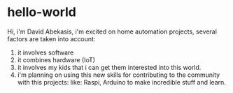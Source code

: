 # hello-world

Hi, i'm David Abekasis, 
i'm excited on home automation projects, several factors are taken into account:
1. it involves software
2. it combines hardware (IoT)
3. it involves my kids that i can get them interested into this world.
4. i'm planning on using this new skills for contributing to the community with this projects:
   like: Raspi, Arduino to make incredible stuff and learn.

